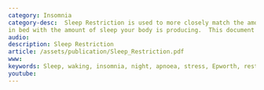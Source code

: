 ```yaml
---
category: Insomnia
category-desc:  Sleep Restriction is used to more closely match the amount of time you spend
in bed with the amount of sleep your body is producing.  This document shows techniques to be used for sleep restriction
audio: 
description: Sleep Restriction
article: /assets/publication/Sleep_Restriction.pdf
www: 
keywords: Sleep, waking, insomnia, night, apnoea, stress, Epworth, restriction, audio, questionnaire, sleep hygiene, sleep problem, sleep restriction
youtube:
--- 
```

